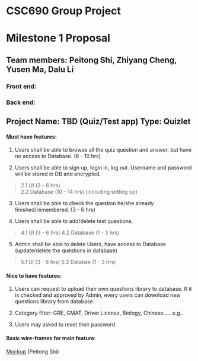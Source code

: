 # CSC690 Group Project
  
# Milestone 1 Proposal

## Team members: Peitong Shi, Zhiyang Cheng, Yusen Ma, Dalu Li
### Front end: 
### Back end:



## Project Name: TBD (Quiz/Test app) Type: Quizlet

#### Must have features:
   
   1. Users shall be able to browse all the quiz question and answer, but have no access to Database. (8 - 10 hrs)
   
   2. Users shall be able to sign up, login in, log out. Username and password will be stored in DB and encrypted. 
   > 2.1 UI  (3 - 6 hrs) </br>
   > 2.2 Database (10 - 14 hrs) (including setting up)
   
   3. Users shall be able to check the question he/she already finished/remembered. (3 - 6 hrs)
   
   4. Users shall be able to add/delete test questions. 
   > 4.1 UI  (3 - 6 hrs)
   > 4.2 Database (1 - 3 hrs)
 
   5. Admin shall be able to delete Users, have access to Database (update/delete the questions in database)
   >   5.1 UI  (3 - 6 hrs)
   >   5.2 Databse (1 - 3 hrs)
   
#### Nice to have features:

   1. Users can request to upload their own questions library to database. If it is checked and approved by Admin, every users can download new questions library from database.
   
   2. Category filter: GRE, GMAT, Driver License, Biology, Chinese..... e.g..
   
   3. Users may asked to reset their password. 
   
   
   
   
   
#### Basic wire-frames for main feature: 
[Mockup](Mockup.jpg) (Peitong Shi)
